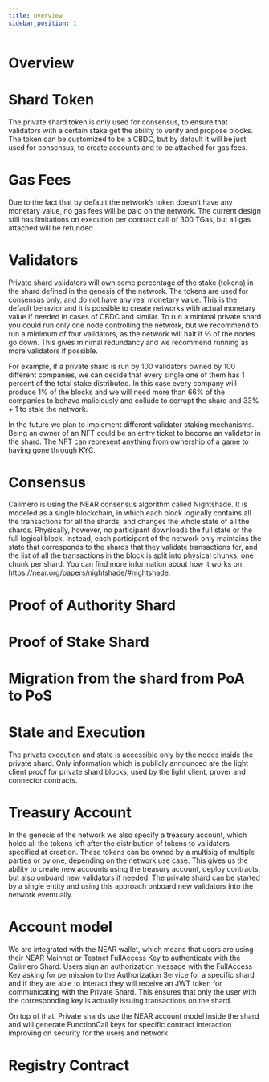 ```yaml
---
title: Overview
sidebar_position: 1
---
```

# Overview 

# Shard Token
The private shard token is only used for consensus, to ensure that validators with a certain stake get the ability to verify and propose blocks. The token can be customized to be a CBDC, but by default it will be just used for consensus, to create accounts and to be attached for gas fees.
  
# Gas Fees 
Due to the fact that by default the network’s token doesn’t have any monetary value, no gas fees will be paid on the network. The current design still has limitations on execution per contract call of 300 TGas, but all gas attached will be refunded. 

# Validators
Private shard validators will own some percentage of the stake (tokens) in the shard defined in the genesis of the network. The tokens are used for consensus only, and do not have any real monetary value. This is the default behavior and it is possible to create networks with actual monetary value if needed in cases of CBDC and similar. To run a minimal private shard you could run only one node controlling the network, but we recommend to run a minimum of four validators, as the network will halt if ⅔ of the nodes go down. This gives minimal redundancy and we recommend running as more validators if possible.

For example, if a private shard is run by 100 validators owned by 100 different companies, we can decide that every single one of them has 1 percent of the total stake distributed. In this case every company will produce 1% of the blocks and we will need more than 66% of the companies to behave maliciously and collude to corrupt the shard and 33% + 1 to stale the network.

In the future we plan to implement different validator staking mechanisms. Being an owner of an NFT could be an entry ticket to become an validator in the shard. The NFT can represent anything from ownership of a game to having gone through KYC.

# Consensus
Calimero is using the NEAR consensus algorithm called Nightshade. It is modeled as a single blockchain, in which each block logically contains all the transactions for all the shards, and changes the whole state of all the shards. Physically, however, no participant downloads the full state or the full logical block. Instead, each participant of the network only maintains the state that corresponds to the shards that they validate transactions for, and the list of all the transactions in the block is split into physical chunks, one chunk per shard. You can find more information about how it works on: https://near.org/papers/nightshade/#nightshade.

# Proof of Authority Shard

# Proof of Stake Shard

# Migration from the shard from PoA to PoS

# State and Execution
The private execution and state is accessible only by the nodes inside the private shard. Only information which is publicly announced are the light client proof for private shard blocks, used by the light client, prover and connector contracts. 

# Treasury Account
In the genesis of the network we also specify a treasury account, which holds all the tokens left after the distribution of tokens to validators specified at creation. These tokens can be owned by a multisig of multiple parties or by one, depending on the network use case. This gives us the ability to create new accounts using the treasury account, deploy contracts, but also onboard new validators if needed. The private shard can be started by a single entity and using this approach onboard new validators into the network eventually.

# Account model
We are integrated with the NEAR wallet, which means that users are using their NEAR Mainnet or Testnet FullAccess Key to authenticate with the Calimero Shard. Users sign an authorization message with the FullAccess Key asking for permission to the Authorization Service for a specific shard and if they are able to interact they will receive an JWT token for communicating with the Private Shard. This ensures that only the user with the corresponding key is actually issuing transactions on the shard.

On top of that, Private shards use the NEAR account model inside the shard and will generate FunctionCall keys for specific contract interaction improving on security for the users and network.

# Registry Contract
